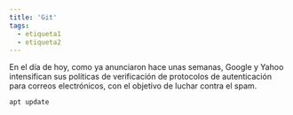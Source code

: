 ```yaml
---
title: 'Git'
tags: 
  - etiqueta1
  - etiqueta2
---
```

En el día de hoy, como ya anunciaron hace unas semanas, Google y Yahoo intensifican sus políticas de verificación de protocolos de autenticación para correos electrónicos, con el objetivo de luchar contra el spam.

```
apt update
```